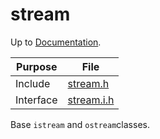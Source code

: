 # stream

Up to [Documentation](../README.md).

Purpose          | File
---------------- | ----
Include          | [stream.h](../../src/stream.h)
Interface        | [stream.i.h](../../src/i/stream.i.h)

Base `istream` and `ostream`classes.